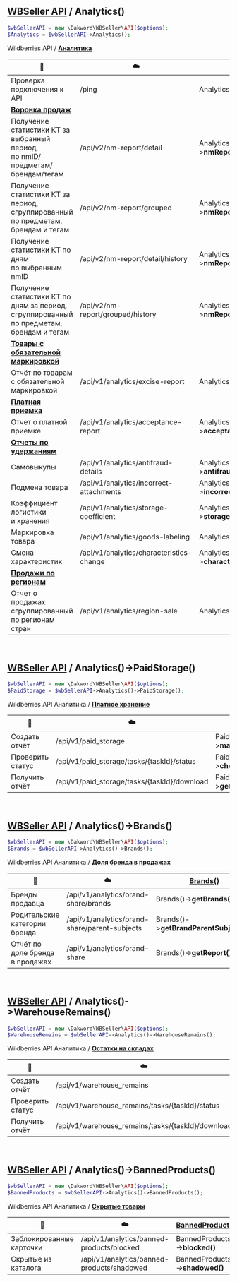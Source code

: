 ## [WBSeller API](/docs/API.md) / Analytics()

```php
$wbSellerAPI = new \Dakword\WBSeller\API($options);
$Analytics = $wbSellerAPI->Analytics();
```

Wildberries API / [**Аналитика**](https://openapi.wb.ru/analytics/api/ru/)

| :speech_balloon: | :cloud: | [Analytics()](/src/API/Endpoint/Analytics.php) |
| ---------------- | ------- | ---------------------------------------------- |
| Проверка подключения к API | /ping | Analytics()->**ping()** |
| [**Воронка продаж**](https://openapi.wb.ru/analytics/api/ru/#tag/Voronka-prodazh) |||
| Получение статистики КТ за выбранный период,<br>по nmID/предметам/брендам/тегам             | /api/v2/nm-report/detail          | Analytics()->**nmReportDetail()**         |
| Получение статистики КТ за период,<br>сгруппированный по предметам, брендам и тегам         | /api/v2/nm-report/grouped         | Analytics()->**nmReportGrouped()**        |
| Получение статистики КТ по дням<br>по выбранным nmID                                        | /api/v2/nm-report/detail/history  | Analytics()->**nmReportDetailHistory()**  |
| Получение статистики КТ по дням за период,<br>сгруппированный по предметам, брендам и тегам | /api/v2/nm-report/grouped/history | Analytics()->**nmReportGroupedHistory()** |
| [**Товары с обязательной маркировкой**](https://openapi.wb.ru/analytics/api/ru/#tag/Tovary-s-obyazatelnoj-markirovkoj) |||
| Отчёт по товарам с обязательной маркировкой | /api/v1/analytics/excise-report | Analytics()->**exciseReport()** |
| [**Платная приемка**](https://openapi.wb.ru/analytics/api/ru/#tag/Platnaya-priyomka) |||
| Отчет о платной приемке | /api/v1/analytics/acceptance-report | Analytics()->**acceptanceReport()** |
| [**Отчеты по удержаниям**](https://openapi.wb.ru/analytics/api/ru/#tag/Otchyoty-po-uderzhaniyam) |||
| Самовыкупы                          | /api/v1/analytics/antifraud-details      | Analytics()->**antifraudDetails()**      |
| Подмена товара                      | /api/v1/analytics/incorrect-attachments  | Analytics()->**incorrectAttachments()**  |
| Коэффициент логистики<br>и хранения | /api/v1/analytics/storage-coefficient    | Analytics()->**storageCoefficient()**    |
| Маркировка товара                   | /api/v1/analytics/goods-labeling         | Analytics()->**goodsLabeling()**         |
| Смена характеристик                 | /api/v1/analytics/characteristics-change | Analytics()->**characteristicsChange()** |
| [**Продажи по регионам**](https://openapi.wb.ru/analytics/api/ru/#tag/Prodazhi-po-regionam) |||
| Отчет о продажах сгруппированный<br>по регионам стран | /api/v1/analytics/region-sale | Analytics()->**regionSale()** |
<br>

## [WBSeller API](/docs/API.md) / Analytics()->PaidStorage()

```php
$wbSellerAPI = new \Dakword\WBSeller\API($options);
$PaidStorage = $wbSellerAPI->Analytics()->PaidStorage();
```
Wildberries API Аналитика / [**Платное хранение**](https://openapi.wb.ru/analytics/api/ru/#tag/Platnoe-hranenie)

| :speech_balloon: | :cloud: | [PaidStorage()](/src/API/Endpoint/Subpoint/PaidStorage.php) |
| ---------------- | ------- | ----------------------------------------------------------- |
| Создать отчёт    | /api/v1/paid_storage                         | PaidStorage()->**makeReport()**        |
| Проверить статус | /api/v1/paid_storage/tasks/{taskId}/status   | PaidStorage()->**checkReportStatus()** |
| Получить отчёт   | /api/v1/paid_storage/tasks/{taskId}/download | PaidStorage()->**getReport()**         |
<br>

## [WBSeller API](/docs/API.md) / Analytics()->Brands()

```php
$wbSellerAPI = new \Dakword\WBSeller\API($options);
$Brands = $wbSellerAPI->Analytics()->Brands();
```
Wildberries API Аналитика / [**Доля бренда в продажах**](https://openapi.wb.ru/analytics/api/ru/#tag/Dolya-brenda-v-prodazhah)

| :speech_balloon: | :cloud: | [Brands()](/src/API/Endpoint/Subpoint/Brands.php) |
| ---------------- | ------- | ------------------------------------------------- |
| Бренды продавца                 | /api/v1/analytics/brand-share/brands          | Brands()->**getBrands()**              |
| Родительские категории бренда   | /api/v1/analytics/brand-share/parent-subjects | Brands()->**getBrandParentSubjects()** |
| Отчёт по доле бренда в продажах | /api/v1/analytics/brand-share                 | Brands()->**getReport()**              |
<br>

## [WBSeller API](/docs/API.md) / Analytics()->WarehouseRemains()

```php
$wbSellerAPI = new \Dakword\WBSeller\API($options);
$WarehouseRemains = $wbSellerAPI->Analytics()->WarehouseRemains();
```
Wildberries API Аналитика / [**Остатки на складах**](https://openapi.wb.ru/analytics/api/ru/#tag/Otchyot-po-ostatkam-na-skladah)

| :speech_balloon: | :cloud: | [WarehouseRemains()](/src/API/Endpoint/Subpoint/WarehouseRemains.php) |
| ---------------- | ------- | --------------------------------------------------------------------- |
| Создать отчёт    | /api/v1/warehouse_remains                         | WarehouseRemains()->**makeReport()**        |
| Проверить статус | /api/v1/warehouse_remains/tasks/{taskId}/status   | WarehouseRemains()->**checkReportStatus()** |
| Получить отчёт   | /api/v1/warehouse_remains/tasks/{taskId}/download | WarehouseRemains()->**getReport()**         |
<br>

## [WBSeller API](/docs/API.md) / Analytics()->BannedProducts()

```php
$wbSellerAPI = new \Dakword\WBSeller\API($options);
$BannedProducts = $wbSellerAPI->Analytics()->BannedProducts();
```
Wildberries API Аналитика / [**Скрытые товары**](https://openapi.wildberries.ru/analytics/api/ru/#tag/Skrytye-tovary)

| :speech_balloon: | :cloud: | [BannedProducts()](/src/API/Endpoint/Subpoint/BannedProducts.php) |
| ---------------- | ------- | ----------------------------------------------------------------- |
| Заблокированные карточки | /api/v1/analytics/banned-products/blocked  | BannedProducts()->**blocked()**  |
| Скрытые из каталога      | /api/v1/analytics/banned-products/shadowed | BannedProducts()->**shadowed()** |
